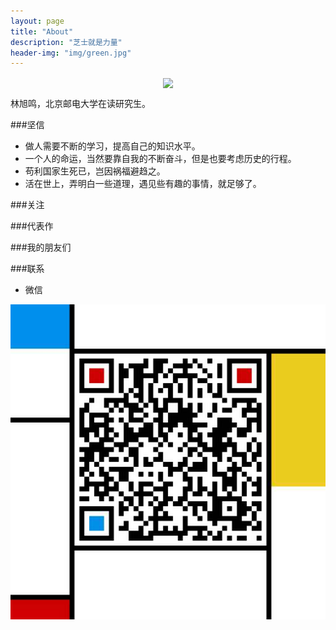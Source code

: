```yaml
---
layout: page
title: "About"
description: "芝士就是力量"
header-img: "img/green.jpg"
---
```



<center>
    <p><img src="http://7xlfkx.com1.z0.glb.clouddn.com/white2.jpg" align="center"></p>
</center>

林旭鸣，北京邮电大学在读研究生。

###坚信


- 做人需要不断的学习，提高自己的知识水平。
- 一个人的命运，当然要靠自我的不断奋斗，但是也要考虑历史的行程。
- 苟利国家生死已，岂因祸福避趋之。
- 活在世上，弄明白一些道理，遇见些有趣的事情，就足够了。


###关注

###代表作

###我的朋友们

###联系

- 微信


<center>
    <p><img src="img/skyhigh1107.jpg" align="center" alt="微信二维码"></p>
</center>






